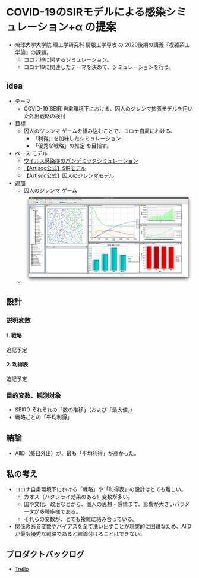 # COVID-19のSIRモデルによる感染シミュレーション+α の提案
- 琉球大学大学院 理工学研究科 情報工学専攻 の 2020後期の講義『複雑系工学論』の課題。
  - コロナ19に関するシミュレーション。
  - コロナ19に関連したテーマを決めて、シミュレーションを行う。

## idea
- テーマ
  - COVID-19(SEIR)自粛環境下における、囚人のジレンマ拡張モデルを用いた外出戦略の検討
- 目標
  - 囚人のジレンマ ゲームを組み込むことで、コロナ自粛における、
    - 「利得」を加味したシミュレーション
    - 「優秀な戦略」の推定
    を目指す。 
- ベース モデル
  - [ウイルス感染症のパンデミックシミュレーション](http://int-info.com/index.php/pandemic/)
  - [【Artisoc公式】SIRモデル](https://mas.kke.co.jp/model/trend_model/)
  - [【Artisoc公式】囚人のジレンマモデル](https://mas.kke.co.jp/model/prisoner/)
- 追加
  - 囚人のジレンマ ゲーム
  - ![](img/ss_all.png)

## 設計
### 説明変数
#### 1. 戦略
追記予定

#### 2. 利得表
追記予定

### 目的変数、観測対象
- SEIRD それぞれの「数の推移」（および「最大値」）
- 戦略ごとの「平均利得」

## 結論
- AllD（毎日外出）が、最も「平均利得」が高かった。

## 私の考え
- コロナ自粛環境下における「戦略」や「利得表」の設計はとても難しい。
  - カオス（バタフライ効果のある）変数が多い。
  - 国や文化、政治などから、個人の思想・感情まで、影響が大きいパラメータが多種多様である。
  - それらの変数が、とても複雑に絡み合っている。
- 関係のある変数やバイアスを全て洗い出すことが現実的に困難なため、AllD が最も優秀な戦略であると結論付けることはできない。


## プロダクトバックログ
- [Trello](https://trello.com/b/5bQLXGc3/「複雑系工学論」)
